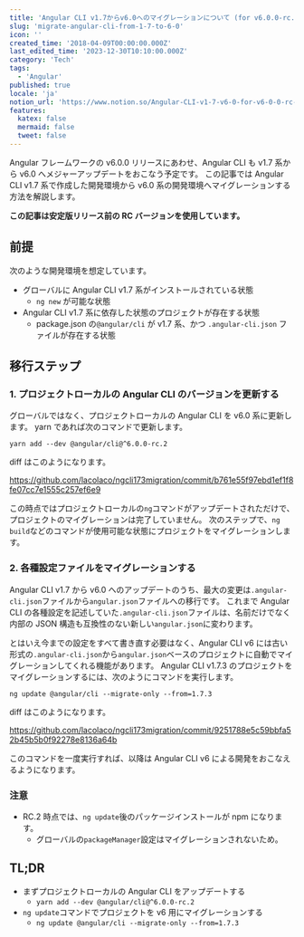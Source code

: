 ```yaml
---
title: 'Angular CLI v1.7からv6.0へのマイグレーションについて (for v6.0.0-rc.2)'
slug: 'migrate-angular-cli-from-1-7-to-6-0'
icon: ''
created_time: '2018-04-09T00:00:00.000Z'
last_edited_time: '2023-12-30T10:10:00.000Z'
category: 'Tech'
tags:
  - 'Angular'
published: true
locale: 'ja'
notion_url: 'https://www.notion.so/Angular-CLI-v1-7-v6-0-for-v6-0-0-rc-2-9dab9594a41d4af69f3536e029edd915'
features:
  katex: false
  mermaid: false
  tweet: false
---
```


Angular フレームワークの v6.0.0 リリースにあわせ、Angular CLI も v1.7 系から v6.0 へメジャーアップデートをおこなう予定です。 この記事では Angular CLI v1.7 系で作成した開発環境から v6.0 系の開発環境へマイグレーションする方法を解説します。

**この記事は安定版リリース前の RC バージョンを使用しています。**

## 前提

次のような開発環境を想定しています。

- グローバルに Angular CLI v1.7 系がインストールされている状態
  - `ng new` が可能な状態
- Angular CLI v1.7 系に依存した状態のプロジェクトが存在する状態
  - package.json の`@angular/cli` が v1.7 系、かつ `.angular-cli.json` ファイルが存在する状態

## 移行ステップ

### 1. プロジェクトローカルの Angular CLI のバージョンを更新する

グローバルではなく、プロジェクトローカルの Angular CLI を v6.0 系に更新します。 yarn であれば次のコマンドで更新します。

```
yarn add --dev @angular/cli@^6.0.0-rc.2
```

diff はこのようになります。

https://github.com/lacolaco/ngcli173migration/commit/b761e55f97ebd1ef1f8fe07cc7e1555c257ef6e9

この時点ではプロジェクトローカルの`ng`コマンドがアップデートされただけで、プロジェクトのマイグレーションは完了していません。 次のステップで、`ng build`などのコマンドが使用可能な状態にプロジェクトをマイグレーションします。

### 2. 各種設定ファイルをマイグレーションする

Angular CLI v1.7 から v6.0 へのアップデートのうち、最大の変更は`.angular-cli.json`ファイルから`angular.json`ファイルへの移行です。 これまで Angular CLI の各種設定を記述していた`.angular-cli.json`ファイルは、名前だけでなく内部の JSON 構造も互換性のない新しい`angular.json`に変わります。

とはいえ今までの設定をすべて書き直す必要はなく、Angular CLI v6 には古い形式の`.angular-cli.json`から`angular.json`ベースのプロジェクトに自動でマイグレーションしてくれる機能があります。 Angular CLI v1.7.3 のプロジェクトをマイグレーションするには、次のようにコマンドを実行します。

```
ng update @angular/cli --migrate-only --from=1.7.3
```

diff はこのようになります。

https://github.com/lacolaco/ngcli173migration/commit/9251788e5c59bbfa52b45b5b0f92278e8136a64b

このコマンドを一度実行すれば、以降は Angular CLI v6 による開発をおこなえるようになります。

### 注意

- RC.2 時点では、`ng update`後のパッケージインストールが npm になります。
  - グローバルの`packageManager`設定はマイグレーションされないため。

## TL;DR

- まずプロジェクトローカルの Angular CLI をアップデートする
  - `yarn add --dev @angular/cli@^6.0.0-rc.2`
- `ng update`コマンドでプロジェクトを v6 用にマイグレーションする
  - `ng update @angular/cli --migrate-only --from=1.7.3`
